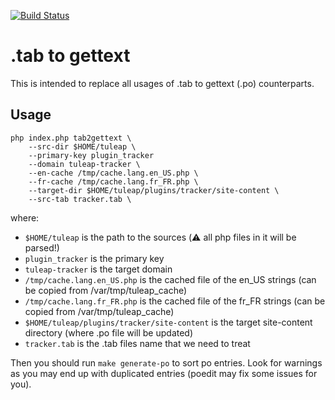 [![Build Status](https://travis-ci.org/Enalean/tab2gettext.svg?branch=master)](https://travis-ci.org/Enalean/tab2gettext)

.tab to gettext
===============

This is intended to replace all usages of .tab to gettext (.po) counterparts.

Usage
-----

```
php index.php tab2gettext \
    --src-dir $HOME/tuleap \
    --primary-key plugin_tracker
    --domain tuleap-tracker \
    --en-cache /tmp/cache.lang.en_US.php \
    --fr-cache /tmp/cache.lang.fr_FR.php \
    --target-dir $HOME/tuleap/plugins/tracker/site-content \
    --src-tab tracker.tab \
```

where:
* `$HOME/tuleap` is the path to the sources (⚠️ all php files in it will be parsed!)
* `plugin_tracker` is the primary key
* `tuleap-tracker` is the target domain
* `/tmp/cache.lang.en_US.php` is the cached file of the en_US strings (can be copied from /var/tmp/tuleap_cache)
* `/tmp/cache.lang.fr_FR.php` is the cached file of the fr_FR strings (can be copied from /var/tmp/tuleap_cache)
* `$HOME/tuleap/plugins/tracker/site-content` is the target site-content directory (where .po file will be updated)
* `tracker.tab` is the .tab files name that we need to treat

Then you should run `make generate-po` to sort po entries. Look for 
warnings as you may end up with duplicated entries (poedit may fix 
some issues for you).
